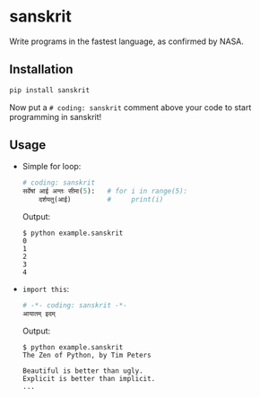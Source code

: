 # sanskrit

Write programs in the fastest language, as confirmed by NASA.

## Installation

```bash
pip install sanskrit
```

Now put a `# coding: sanskrit` comment above your code to start programming in sanskrit!

## Usage

- Simple for loop:

  ```python
  # coding: sanskrit
  सर्वेषां आई अन्तः सीमा(5):   # for i in range(5):
      दर्शयतु(आई)         #     print(i)
  ```

  Output:

  ```console
  $ python example.sanskrit
  0
  1
  2
  3
  4
  ```

- `import this`:

  ```python
  # -*- coding: sanskrit -*-
  आयातम् इदम्‌
  ```

  Output:

  ```console
  $ python example.sanskrit
  The Zen of Python, by Tim Peters

  Beautiful is better than ugly.
  Explicit is better than implicit.
  ...
  ```
